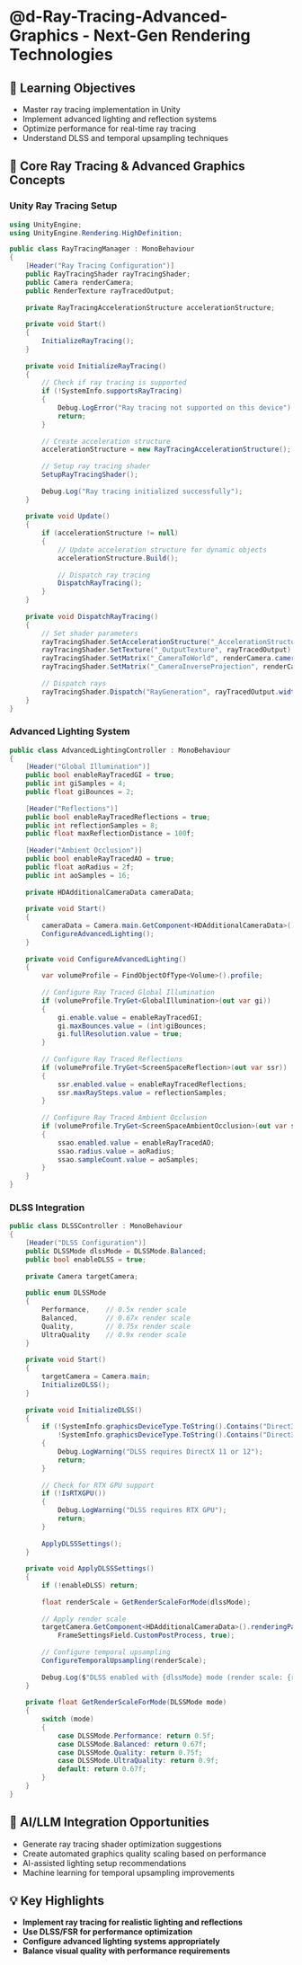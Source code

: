 # @d-Ray-Tracing-Advanced-Graphics - Next-Gen Rendering Technologies

## 🎯 Learning Objectives
- Master ray tracing implementation in Unity
- Implement advanced lighting and reflection systems
- Optimize performance for real-time ray tracing
- Understand DLSS and temporal upsampling techniques

## 🔧 Core Ray Tracing & Advanced Graphics Concepts

### Unity Ray Tracing Setup
```csharp
using UnityEngine;
using UnityEngine.Rendering.HighDefinition;

public class RayTracingManager : MonoBehaviour
{
    [Header("Ray Tracing Configuration")]
    public RayTracingShader rayTracingShader;
    public Camera renderCamera;
    public RenderTexture rayTracedOutput;
    
    private RayTracingAccelerationStructure accelerationStructure;
    
    private void Start()
    {
        InitializeRayTracing();
    }
    
    private void InitializeRayTracing()
    {
        // Check if ray tracing is supported
        if (!SystemInfo.supportsRayTracing)
        {
            Debug.LogError("Ray tracing not supported on this device");
            return;
        }
        
        // Create acceleration structure
        accelerationStructure = new RayTracingAccelerationStructure();
        
        // Setup ray tracing shader
        SetupRayTracingShader();
        
        Debug.Log("Ray tracing initialized successfully");
    }
    
    private void Update()
    {
        if (accelerationStructure != null)
        {
            // Update acceleration structure for dynamic objects
            accelerationStructure.Build();
            
            // Dispatch ray tracing
            DispatchRayTracing();
        }
    }
    
    private void DispatchRayTracing()
    {
        // Set shader parameters
        rayTracingShader.SetAccelerationStructure("_AccelerationStructure", accelerationStructure);
        rayTracingShader.SetTexture("_OutputTexture", rayTracedOutput);
        rayTracingShader.SetMatrix("_CameraToWorld", renderCamera.cameraToWorldMatrix);
        rayTracingShader.SetMatrix("_CameraInverseProjection", renderCamera.projectionMatrix.inverse);
        
        // Dispatch rays
        rayTracingShader.Dispatch("RayGeneration", rayTracedOutput.width, rayTracedOutput.height, 1);
    }
}
```

### Advanced Lighting System
```csharp
public class AdvancedLightingController : MonoBehaviour
{
    [Header("Global Illumination")]
    public bool enableRayTracedGI = true;
    public int giSamples = 4;
    public float giBounces = 2;
    
    [Header("Reflections")]
    public bool enableRayTracedReflections = true;
    public int reflectionSamples = 8;
    public float maxReflectionDistance = 100f;
    
    [Header("Ambient Occlusion")]
    public bool enableRayTracedAO = true;
    public float aoRadius = 2f;
    public int aoSamples = 16;
    
    private HDAdditionalCameraData cameraData;
    
    private void Start()
    {
        cameraData = Camera.main.GetComponent<HDAdditionalCameraData>();
        ConfigureAdvancedLighting();
    }
    
    private void ConfigureAdvancedLighting()
    {
        var volumeProfile = FindObjectOfType<Volume>().profile;
        
        // Configure Ray Traced Global Illumination
        if (volumeProfile.TryGet<GlobalIllumination>(out var gi))
        {
            gi.enable.value = enableRayTracedGI;
            gi.maxBounces.value = (int)giBounces;
            gi.fullResolution.value = true;
        }
        
        // Configure Ray Traced Reflections
        if (volumeProfile.TryGet<ScreenSpaceReflection>(out var ssr))
        {
            ssr.enabled.value = enableRayTracedReflections;
            ssr.maxRaySteps.value = reflectionSamples;
        }
        
        // Configure Ray Traced Ambient Occlusion
        if (volumeProfile.TryGet<ScreenSpaceAmbientOcclusion>(out var ssao))
        {
            ssao.enabled.value = enableRayTracedAO;
            ssao.radius.value = aoRadius;
            ssao.sampleCount.value = aoSamples;
        }
    }
}
```

### DLSS Integration
```csharp
public class DLSSController : MonoBehaviour
{
    [Header("DLSS Configuration")]
    public DLSSMode dlssMode = DLSSMode.Balanced;
    public bool enableDLSS = true;
    
    private Camera targetCamera;
    
    public enum DLSSMode
    {
        Performance,    // 0.5x render scale
        Balanced,       // 0.67x render scale
        Quality,        // 0.75x render scale
        UltraQuality    // 0.9x render scale
    }
    
    private void Start()
    {
        targetCamera = Camera.main;
        InitializeDLSS();
    }
    
    private void InitializeDLSS()
    {
        if (!SystemInfo.graphicsDeviceType.ToString().Contains("Direct3D11") && 
            !SystemInfo.graphicsDeviceType.ToString().Contains("Direct3D12"))
        {
            Debug.LogWarning("DLSS requires DirectX 11 or 12");
            return;
        }
        
        // Check for RTX GPU support
        if (!IsRTXGPU())
        {
            Debug.LogWarning("DLSS requires RTX GPU");
            return;
        }
        
        ApplyDLSSSettings();
    }
    
    private void ApplyDLSSSettings()
    {
        if (!enableDLSS) return;
        
        float renderScale = GetRenderScaleForMode(dlssMode);
        
        // Apply render scale
        targetCamera.GetComponent<HDAdditionalCameraData>().renderingPathCustomFrameSettings.SetEnabled(
            FrameSettingsField.CustomPostProcess, true);
            
        // Configure temporal upsampling
        ConfigureTemporalUpsampling(renderScale);
        
        Debug.Log($"DLSS enabled with {dlssMode} mode (render scale: {renderScale})");
    }
    
    private float GetRenderScaleForMode(DLSSMode mode)
    {
        switch (mode)
        {
            case DLSSMode.Performance: return 0.5f;
            case DLSSMode.Balanced: return 0.67f;
            case DLSSMode.Quality: return 0.75f;
            case DLSSMode.UltraQuality: return 0.9f;
            default: return 0.67f;
        }
    }
}
```

## 🚀 AI/LLM Integration Opportunities
- Generate ray tracing shader optimization suggestions
- Create automated graphics quality scaling based on performance
- AI-assisted lighting setup recommendations
- Machine learning for temporal upsampling improvements

## 💡 Key Highlights
- **Implement ray tracing for realistic lighting and reflections**
- **Use DLSS/FSR for performance optimization**
- **Configure advanced lighting systems appropriately**
- **Balance visual quality with performance requirements**